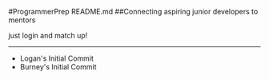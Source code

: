 #ProgrammerPrep README.md
##Connecting aspiring junior developers to mentors

just login and match up!

---


- Logan's Initial Commit
- Burney's Initial Commit